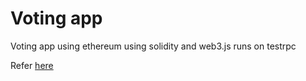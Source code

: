 # Voting app
Voting app using ethereum using solidity and web3.js runs on testrpc

Refer [here](https://medium.com/@mvmurthy/full-stack-hello-world-voting-ethereum-dapp-tutorial-part-1-40d2d0d807c2)
